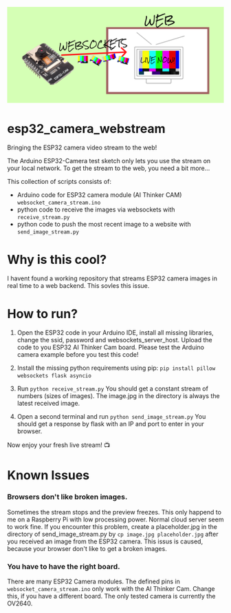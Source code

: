 ![headline](/images/headline.jpg)


# esp32_camera_webstream
Bringing the ESP32 camera video stream to the web!


The Arduino ESP32-Camera test sketch only lets you use the stream on your local network. To get the stream to the web, you need a bit more...

This collection of scripts consists of:
 - Arduino code for ESP32 camera module (AI Thinker CAM) `websocket_camera_stream.ino`
 - python code to receive the images via websockets with `receive_stream.py`
 - python code to push the most recent image to a website with `send_image_stream.py`


 # Why is this cool?
I havent found a working repository that streams ESP32 camera images in real time to a web backend. This sovles this issue.

# How to run?
1. Open the ESP32 code in your Arduino IDE, install all missing libraries, change the ssid, password and websockets_server_host.
Upload the code to you ESP32 AI Thinker Cam board. Please test the Arduino camera example before you test this code!

2. Install the missing python requirements using pip: `pip install pillow websockets flask asyncio`

3. Run `python receive_stream.py`
You should get a constant stream of numbers (sizes of images). The image.jpg in the directory is always the latest received image.

4. Open a second terminal and run `python send_image_stream.py`
You should get a response by flask with an IP and port to enter in your browser.

Now enjoy your fresh live stream! 📺



# Known Issues
### Browsers don't like broken images.
Sometimes the stream stops and the preview freezes. This only happend to me on a Raspberry Pi with low processing power. Normal cloud server seem to work fine. If you encounter this problem, create a placeholder.jpg in the directory of send_image_stream.py by `cp image.jpg placeholder.jpg` after you received an image from the ESP32 camera.
This issus is caused, because your browser don't like to get a broken images.

### You have to have the right board.
There are many ESP32 Camera modules. The defined pins in `websocket_camera_stream.ino` only work with the AI Thinker Cam. Change this, if you have a different board. The only tested camera is currently the OV2640.
